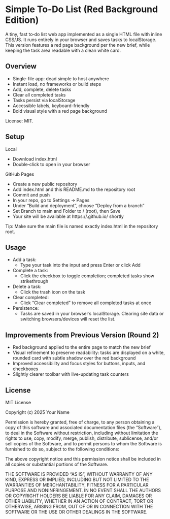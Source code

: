 # Simple To‑Do List (Red Background Edition)

A tiny, fast to‑do list web app implemented as a single HTML file with inline CSS/JS. It runs entirely in your browser and saves tasks to localStorage. This version features a red page background per the new brief, while keeping the task area readable with a clean white card.

## Overview
- Single-file app: dead simple to host anywhere
- Instant load, no frameworks or build steps
- Add, complete, delete tasks
- Clear all completed tasks
- Tasks persist via localStorage
- Accessible labels, keyboard-friendly
- Bold visual style with a red page background

License: MIT.

## Setup
Local
- Download index.html
- Double‑click to open in your browser

GitHub Pages
- Create a new public repository
- Add index.html and this README.md to the repository root
- Commit and push
- In your repo, go to Settings → Pages
- Under “Build and deployment”, choose “Deploy from a branch”
- Set Branch to main and Folder to / (root), then Save
- Your site will be available at https://<your-username>.github.io/<repo-name> shortly

Tip: Make sure the main file is named exactly index.html in the repository root.

## Usage
- Add a task:
  - Type your task into the input and press Enter or click Add
- Complete a task:
  - Click the checkbox to toggle completion; completed tasks show strikethrough
- Delete a task:
  - Click the trash icon on the task
- Clear completed:
  - Click “Clear completed” to remove all completed tasks at once
- Persistence:
  - Tasks are saved in your browser’s localStorage. Clearing site data or switching browsers/devices will reset the list.

## Improvements from Previous Version (Round 2)
- Red background applied to the entire page to match the new brief
- Visual refinement to preserve readability: tasks are displayed on a white, rounded card with subtle shadow over the red background
- Improved accessibility and focus styles for buttons, inputs, and checkboxes
- Slightly clearer toolbar with live-updating task counters

## License
MIT License

Copyright (c) 2025 Your Name

Permission is hereby granted, free of charge, to any person obtaining a copy
of this software and associated documentation files (the “Software”), to deal
in the Software without restriction, including without limitation the rights
to use, copy, modify, merge, publish, distribute, sublicense, and/or sell
copies of the Software, and to permit persons to whom the Software is
furnished to do so, subject to the following conditions:

The above copyright notice and this permission notice shall be included in
all copies or substantial portions of the Software.

THE SOFTWARE IS PROVIDED “AS IS”, WITHOUT WARRANTY OF ANY KIND, EXPRESS OR
IMPLIED, INCLUDING BUT NOT LIMITED TO THE WARRANTIES OF MERCHANTABILITY,
FITNESS FOR A PARTICULAR PURPOSE AND NONINFRINGEMENT. IN NO EVENT SHALL THE
AUTHORS OR COPYRIGHT HOLDERS BE LIABLE FOR ANY CLAIM, DAMAGES OR OTHER
LIABILITY, WHETHER IN AN ACTION OF CONTRACT, TORT OR OTHERWISE, ARISING FROM,
OUT OF OR IN CONNECTION WITH THE SOFTWARE OR THE USE OR OTHER DEALINGS IN
THE SOFTWARE.